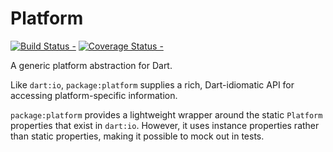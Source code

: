 # Platform

[![Build Status -](https://travis-ci.org/google/platform.dart.svg?branch=master)](https://travis-ci.org/google/platform.dart)
[![Coverage Status -](https://coveralls.io/repos/github/google/platform.dart/badge.svg?branch=master)](https://coveralls.io/github/google/platform.dart?branch=master)

A generic platform abstraction for Dart.

Like `dart:io`, `package:platform` supplies a rich, Dart-idiomatic API for
accessing platform-specific information.

`package:platform` provides a lightweight wrapper around the static `Platform`
properties that exist in `dart:io`. However, it uses instance properties rather
than static properties, making it possible to mock out in tests.
